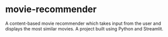 # movie-recommender
A content-based movie recommender which takes input from the user and displays the most similar movies. A project built using Python and Streamlit.
